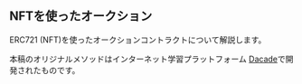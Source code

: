 ## NFTを使ったオークション

ERC721 (NFT)を使ったオークションコントラクトについて解説します。 

本稿のオリジナルメソッドはインターネット学習プラットフォーム [Dacade](https://dacade.org)で開発されたものです。
